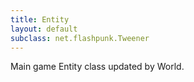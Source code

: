 ```yaml
---
title: Entity
layout: default
subclass: net.flashpunk.Tweener
---
```


Main game Entity class updated by World.
